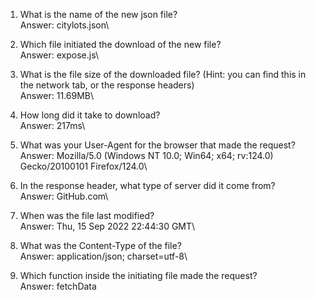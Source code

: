 1) What is the name of the new json file?\
Answer: citylots.json\

2) Which file initiated the download of the new file?\
Answer: expose.js\

3) What is the file size of the downloaded file? (Hint: you can find this in the network tab, or the response headers)\
Answer: 11.69MB\

4) How long did it take to download?\
Answer: 217ms\

5) What was your User-Agent for the browser that made the request?\
Answer: Mozilla/5.0 (Windows NT 10.0; Win64; x64; rv:124.0) Gecko/20100101 Firefox/124.0\

6) In the response header, what type of server did it come from?\
Answer: GitHub.com\

7) When was the file last modified?\
Answer: Thu, 15 Sep 2022 22:44:30 GMT\

8) What was the Content-Type of the file?\
Answer: application/json; charset=utf-8\

9) Which function inside the initiating file made the request?\
Answer: fetchData
